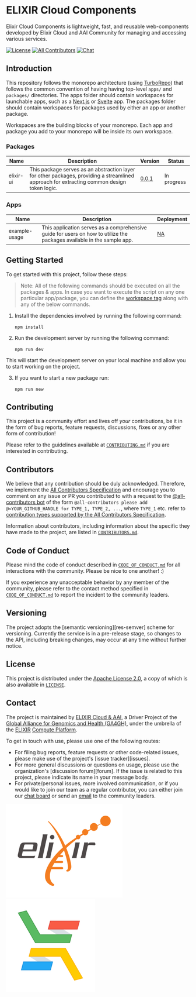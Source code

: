 # ELIXIR Cloud Components

Elixir Cloud Components is lightweight, fast, and reusable web-components developed by Elixir Cloud and AAI Community for managing and accessing various services.

<!-- ALL-CONTRIBUTORS-BADGE:START - Do not remove or modify this section -->

[badge-all-contributors-image]: https://img.shields.io/badge/all_contributors-1-orange.svg?style=flat-square&color=%23F6DA80%20

<!-- ALL-CONTRIBUTORS-BADGE:END -->

[![License][badge-license-image]][badge-license-url]
[![All Contributors][badge-all-contributors-image]][contributors]
[![Chat][badge-chat-image]][badge-chat-url]

## Introduction

This repository follows the monorepo architecture (using [TurboRepo](https://turbo.build/repo)) that follows the common convention of having having top-level `apps/` and `packages/` directories. 
The apps folder should contain workspaces for launchable apps, such as a [Next.js](https://nextjs.org/) or [Svelte](https://svelte.dev/) app.
The packages folder should contain workspaces for packages used by either an app or another package.

Workspaces are the building blocks of your monorepo. Each app and package you add to your monorepo will be inside its own workspace. 

### Packages

| Name      | Description                                                                                                                                | Version   | Status      |
| --------- | ------------------------------------------------------------------------------------------------------------------------------------------ | --------- | ----------- |
| elixir-ui | This package serves as an abstraction layer for other packages, providing a streamlined approach for extracting common design token logic. | [0.0.1]() | In progress |

### Apps

| Name          | Description                                                                                                            | Deployment |
| ------------- | ---------------------------------------------------------------------------------------------------------------------- | ---------- |
| example-usage | This application serves as a comprehensive guide for users on how to utilize the packages available in the sample app. | [NA]()     |

## Getting Started

To get started with this project, follow these steps:

> Note: All of the following commands should be executed on all the packages & apps. In case you want to execute the script on any one particular app/package, you can define the [workspace tag](https://turbo.build/repo/docs/handbook/package-installation#addingremovingupgrading-packages) along with any of the below commands.

1. Install the dependencies involved by running the following command:

   ```
   npm install
   ```

2. Run the development server by running the following command:

   ```
   npm run dev
   ```

This will start the development server on your local machine and allow you to start working on the project.

3. If you want to start a new package run:

   ```
   npm run new
   ```

## Contributing

This project is a community effort and lives off _your_ contributions, be it in
the form of bug reports, feature requests, discussions, fixes or any other form
of contribution!

Please refer to the guidelines available at [`CONTRIBUTING.md`][contributing] if
you are interested in contributing.

## Contributors

We believe that any contribution should be duly acknowledged. Therefore, we
implement the [All Contributors Specification][all-contributors] and encourage
you to comment on any issue or PR you contributed to with a request to the
[@all-contributors bot][all-contributors-bot] of the form `@all-contributors
please add @<YOUR_GITHUB_HANDLE for TYPE_1, TYPE_2, ...`, where `TYPE_1` etc.
refer to [contribution types supported by the All Contributors
Specification][all-contributors-types].

Information about contributors, including information about the specific they
have made to the project, are listed in [`CONTRIBUTORS.md`][contributors].

## Code of Conduct

Please mind the code of conduct described in
[`CODE_OF_CONDUCT.md`][code-of-conduct] for all interactions with the community.
Please be nice to one another! :)

If you experience any unacceptable behavior by any member of the community,
please refer to the contact method specified in
[`CODE_OF_CONDUCT.md`][code-of-conduct] to report the incident to the community
leaders.

## Versioning

The project adopts the [semantic versioning][res-semver] scheme for versioning.
Currently the service is in a pre-release stage, so changes to the API,
including breaking changes, may occur at any time without further notice.

## License

This project is distributed under the [Apache License 2.0][badge-license-url], a
copy of which is also available in [`LICENSE`][license].

## Contact

The project is maintained by [ELIXIR Cloud & AAI][elixir-cloud-aai], a Driver
Project of the [Global Alliance for Genomics and Health (GA4GH)][ga4gh], under
the umbrella of the [ELIXIR][elixir] [Compute Platform][elixir-compute].

To get in touch with use, please use one of the following routes:

- For filing bug reports, feature requests or other code-related issues, please
  make use of the project's [issue tracker][issues].
- For more general discussions or questions on usage, please use the
  organization's [discussion forum][forum]. If the issue is related to this
  project, please indicate its name in your message body.
- For private/personal issues, more involved communication, or if you would
  like to join our team as a regular contributor, you can either join our
  [chat board][badge-chat-url] or send an [email][email] to the community
  leaders.

[![logo-elixir][logo-elixir]][elixir]
[![logo-elixir-cloud-aai][logo-elixir-cloud-aai]][elixir-cloud-aai]

[all-contributors]: https://allcontributors.org/docs/en/specification
[all-contributors-bot]: https://allcontributors.org/docs/en/bot/overview
[all-contributors-types]: https://allcontributors.org/docs/en/emoji-key
[badge-license-image]: https://img.shields.io/badge/license-Apache%202.0-blue.svg
[badge-license-url]: http://www.apache.org/licenses/LICENSE-2.0
[badge-chat-image]: https://img.shields.io/static/v1?label=chat&message=Slack&color=ff6994
[badge-chat-url]: https://join.slack.com/t/elixir-cloud/shared_invite/enQtNzA3NTQ5Mzg2NjQ3LTZjZGI1OGQ5ZTRiOTRkY2ExMGUxNmQyODAxMDdjM2EyZDQ1YWM0ZGFjOTJhNzg5NjE0YmJiZTZhZDVhOWE4MWM
[email]: alexander.kanitz@alumni.ethz.ch
[code-of-conduct]: CODE_OF_CONDUCT.md
[contributing]: CONTRIBUTING.md
[contributors]: CONTRIBUTORS.md
[elixir]: https://elixir-europe.org/
[elixir-cloud-aai]: https://elixir-cloud.dcc.sib.swiss/
[elixir-compute]: https://elixir-europe.org/platforms/compute
[ga4gh]: https://ga4gh.org/
[license]: LICENSE
[logo-elixir]: images/logo-elixir.svg
[logo-elixir-cloud-aai]: images/logo-elixir-cloud-aai.svg
